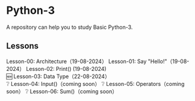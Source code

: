 # Python-3
A repository can help you to study Basic Python-3.
## Lessons
Lesson-00: Architecture（19-08-2024）
Lesson-01: Say "Hello!"（19-08-2024）
Lesson-02: Print() (19-08-2024)         
🆕️ Lesson-03: Data Type（22-08-2024）    
❔️ Lesson-04: Input()（coming soon）
❔️ Lesson-05: Operators（coming soon）
❔️ Lesson-06: Sum()（coming soon）

